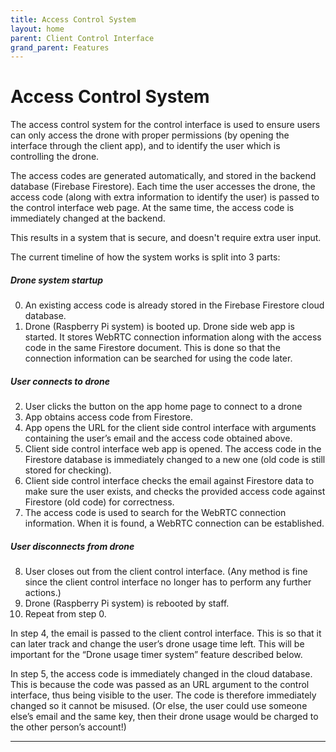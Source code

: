 ```yaml
---
title: Access Control System
layout: home
parent: Client Control Interface
grand_parent: Features
---
```

# Access Control System

The access control system for the control interface is used to ensure users can only access the drone with proper permissions (by opening the interface through the client app), and to identify the user which is controlling the drone.  
  
The access codes are generated automatically, and stored in the backend database (Firebase Firestore). Each time the user accesses the drone, the access code (along with extra information to identify the user) is passed to the control interface web page. At the same time, the access code is immediately changed at the backend.  
  
This results in a system that is secure, and doesn't require extra user input.  
  
The current timeline of how the system works is split into 3 parts:  

##### Drone system startup
0. An existing access code is already stored in the Firebase Firestore cloud database.  
1. Drone (Raspberry Pi system) is booted up. Drone side web app is started. It stores WebRTC connection information along with the access code in the same Firestore document. This is done so that the connection information can be searched for using the code later.  
  
##### User connects to drone
2. User clicks the button on the app home page to connect to a drone  
3. App obtains access code from Firestore.  
4. App opens the URL for the client side control interface with arguments containing the user’s email and the access code obtained above.  
5. Client side control interface web app is opened. The access code in the Firestore database is immediately changed to a new one (old code is still stored for checking).  
6. Client side control interface checks the email against Firestore data to make sure the user exists, and checks the provided access code against Firestore (old code) for correctness.  
7. The access code is used to search for the WebRTC connection information. When it is found, a WebRTC connection can be established.  
  
##### User disconnects from drone
8. User closes out from the client control interface. (Any method is fine since the client control interface no longer has to perform any further actions.)  
9. Drone (Raspberry Pi system) is rebooted by staff.  
10. Repeat from step 0.  

In step 4, the email is passed to the client control interface. This is so that it can later track and change the user’s drone usage time left. This will be important for the “Drone usage timer system” feature described below.  
  
In step 5, the access code is immediately changed in the cloud database. This is because the code was passed as an URL argument to the control interface, thus being visible to the user. The code is therefore immediately changed so it cannot be misused. (Or else, the user could use someone else’s email and the same key, then their drone usage would be charged to the other person’s account!)  



----

[Just the Docs]: https://just-the-docs.github.io/just-the-docs/
[GitHub Pages]: https://docs.github.com/en/pages
[README]: https://github.com/just-the-docs/just-the-docs-template/blob/main/README.md
[Jekyll]: https://jekyllrb.com
[GitHub Pages / Actions workflow]: https://github.blog/changelog/2022-07-27-github-pages-custom-github-actions-workflows-beta/
[use this template]: https://github.com/just-the-docs/just-the-docs-template/generate
